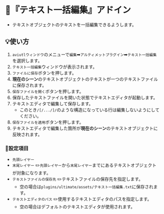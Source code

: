 ﻿# 🚀『テキスト一括編集』アドイン

* テキストオブジェクトのテキストを一括編集できるようします。

## 💡使い方

1. `aviutlウィンドウ`のメニューで`編集`➡`アルティメットプラグイン`➡`テキスト一括編集`を選択します。
1. `テキスト一括編集`ウィンドウが表示されます。
1. `ファイルに保存`ボタンを押します。
1. **現在のシーン**のテキストオブジェクトのテキストが一つのテキストファイルに保存されます。
1. `保存ファイルを開く`ボタンを押します。
1. 保存したテキストファイルを開いた状態でテキストエディタが起動します。
1. テキストエディタで編集して保存します。
	* このとき`/[/.../]/`のような構造になっている行は編集しないようにしてください。
1. `保存ファイルを適用`ボタンを押します。
1. テキストエディタで編集した箇所が**現在のシーン**のテキストオブジェクトに反映されます。

### 📝設定項目

* `先頭レイヤー`
* `末尾レイヤー` ✏️`先頭レイヤー`から`末尾レイヤー`までにあるテキストオブジェクトが対象になります。
* `テキストファイルの保存先` ✏️テキストファイルの保存先を指定します。
	* 空の場合は`plugins/ultimate/assets/テキスト一括編集.txt`に保存されます。
* `テキストエディタのパス` ✏️使用するテキストエディタのパスを指定します。
	* 空の場合はデフォルトのテキストエディタが使用されます。
